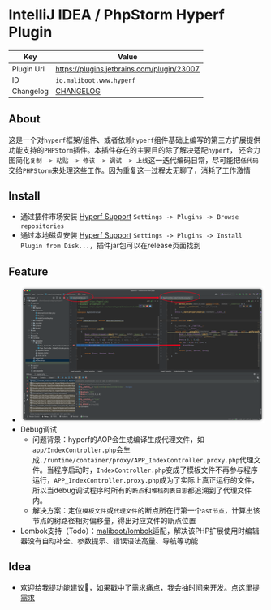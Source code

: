 IntelliJ IDEA / PhpStorm Hyperf Plugin
========================

| Key        | Value                                     |
|------------|-------------------------------------------|
| Plugin Url | https://plugins.jetbrains.com/plugin/23007 |
| ID         | `io.maliboot.www.hyperf`                  |
| Changelog  | [CHANGELOG](CHANGELOG.md)                 |

About
---------------------
这是一个对`hyperf`框架/组件、或者依赖`hyperf`组件基础上编写的第三方扩展提供功能支持的`PHPStorm`插件。本插件存在的主要目的除了解决适配`hyperf`，
还会力图简化`复制 -> 粘贴 -> 修该 -> 调试 -> 上线`这一迭代编码日常，尽可能把`低代码`交给`PHPStorm`来处理这些工作。因为重复这一过程太无聊了，消耗了工作激情

Install
---------------------
* 通过插件市场安装 [Hyperf Support](https://plugins.jetbrains.com/plugin/23007) `Settings -> Plugins -> Browse repositories`
* 通过本地磁盘安装 [Hyperf Support](https://github.com/maliboot/idea-hyperf-plugin/releases) `Settings -> Plugins -> Install Plugin from Disk...`，插件jar包可以在release页面找到

Feature
---------------------
* ![Debug Preview](doc/xdebug.png)
* Debug调试
  * 问题背景：hyperf的AOP会生成编译生成代理文件，如`app/IndexController.php`会生成`./runtime/container/proxy/APP_IndexController.proxy.php`代理文件。当程序启动时，`IndexController.php`变成了模板文件不再参与程序运行，`APP_IndexController.proxy.php`成为了实际上真正运行的文件，所以当debug调试程序时所有的`断点`和`堆栈列表日志`都追溯到了代理文件内。
  * 解决方案：定位`模板文件`或`代理文件`的断点所在行第一个`ast节点`，计算出该节点的树路径相对偏移量，得出对应文件的断点位置
* Lombok支持（Todo）：[maliboot/lombok](https://github.com/maliboot/lombok)适配，解决该PHP扩展使用时编辑器没有自动补全、参数提示、错误语法高量、导航等功能

Idea
---------------------

* 欢迎给我提功能建议👏，如果戳中了需求痛点，我会抽时间来开发。[点这里提需求](https://github.com/maliboot/idea-hyperf-plugin/issues/new?title=%E3%80%90%E5%8A%9F%E8%83%BD%E5%BB%BA%E8%AE%AE%E3%80%91XXX&body=...)
